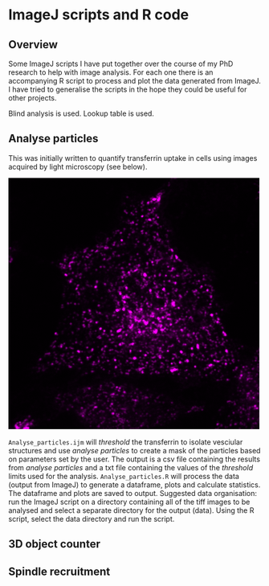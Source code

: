 # ImageJ scripts and R code
## Overview
Some ImageJ scripts I have put together over the course of my PhD research to help with image analysis. For each one there is an accompanying R script to process and plot the data generated from ImageJ. I have tried to generalise the scripts in the hope they could be useful for other projects. 

Blind analysis is used. Lookup table is used. 

## Analyse particles
This was initially written to quantify transferrin uptake in cells using images acquired by light microscopy (see below).  

![typical image](Analyse_particles/Transferrin_example.png)  

`Analyse_particles.ijm` will _threshold_ the transferrin to isolate vesciular structures and use _analyse particles_ to create a mask of the particles based on parameters set by the user. The output is a csv file containing the results from _analyse particles_ and a txt file containing the values of the _threshold_ limits used for the analysis.
`Analyse_particles.R` will process the data (output from ImageJ) to generate a dataframe, plots and calculate statistics. The dataframe and plots are saved to output.
Suggested data organisation: run the ImageJ script on a directory containing all of the tiff images to be analysed and select a separate directory for the output (data). Using the R script, select the data directory and run the script.

## 3D object counter


## Spindle recruitment


